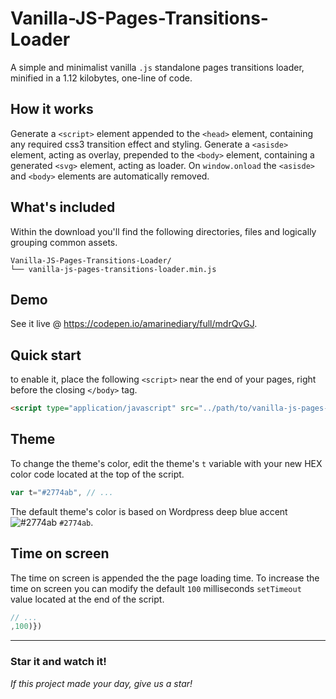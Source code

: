 # Vanilla-JS-Pages-Transitions-Loader

A simple and minimalist vanilla `.js` standalone pages transitions loader, minified in a 1.12 kilobytes, one-line of code.

## How it works

Generate a `<script>` element appended to the `<head>` element, containing any required css3 transition effect and styling.
Generate a `<asisde>` element, acting as overlay, prepended to the `<body>` element, containing a generated `<svg>` element, acting as loader.
On `window.onload` the `<asisde>` and `<body>` elements are automatically removed.

## What's included

Within the download you'll find the following directories, files and logically grouping common assets.

```
Vanilla-JS-Pages-Transitions-Loader/
└── vanilla-js-pages-transitions-loader.min.js
```

## Demo

See it live @ https://codepen.io/amarinediary/full/mdrQvGJ.

## Quick start

to enable it, place the following `<script>` near the end of your pages, right before the closing `</body>` tag.

```html
<script type="application/javascript" src="../path/to/vanilla-js-pages-transitions-loader.min.js"></script>
```

## Theme

To change the theme's color, edit the theme's ` t ` variable with your new HEX color code located at the top of the script.

```js
var t="#2774ab", // ...
```

The default theme's color is based on Wordpress deep blue accent ![#2774ab](https://via.placeholder.com/15/2774ab/000000?text=+) `#2774ab`.

## Time on screen

The time on screen is appended the the page loading time. To increase the time on screen you can modify the default `100` milliseconds `setTimeout` value located at the end of the script.
```js
// ...
,100)})
```

___
### Star it and watch it! 

*If this project made your day, give us a star!*

